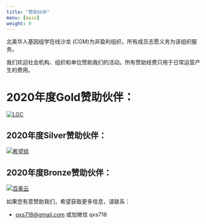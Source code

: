 ```yaml
---
title: "赞助伙伴"
menu: [main]
weight: 9
---
```


北美华人基因组学在线沙龙 (CGM)为非盈利组织，所有成员志愿义务为该组织服务。

我们欢迎社会机构、组织和单位赞助我们的活动。所有赞助经费只用于日常运营产生的费用。

# 2020年度Gold赞助伙伴：
[![LGC](https://biosearch-cdn.azureedge.net/assetsv6/banner-300x250-kasp-compilation.gif)](http://info.biosearchtech.com/see-how-leading-scientists-use-kasp?hs_preview=ZggIGtQb-27299473871)


## 2020年度Silver赞助伙伴：

[![希望组](https://www.grandomics.com/wp-content/themes/grandomics/images/layout/logo.png)](https://www.grandomics.com/en/)

<!-- [![投必得](https://i.imgur.com/KpG4Ujg.png?2)](https://www.topeditsci.com) -->

## 2020年度Bronze赞助伙伴：

[![百奥云](http://nwzimg.wezhan.cn/contents/sitefiles2024/10122391/images/4568480.png)](http://www.biobin.com.cn/)



如果您有意赞助我们，希望获取更多信息，请联系：
* qxs718@gmail.com 或加微信 qxs718
